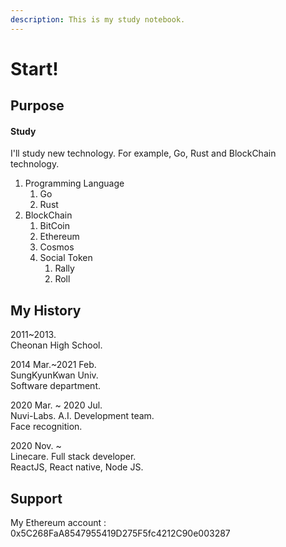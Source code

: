 ```yaml
---
description: This is my study notebook.
---
```


# Start!

## Purpose

#### Study

I'll study new technology. For example, Go, Rust and BlockChain technology.

1. Programming Language
   1. Go
   2. Rust
2. BlockChain
   1. BitCoin
   2. Ethereum
   3. Cosmos
   4. Social Token
      1. Rally
      2. Roll

## My History

2011\~2013. \
Cheonan High School.

2014 Mar.\~2021 Feb. \
SungKyunKwan Univ.\
Software department.

2020 Mar. \~ 2020 Jul. \
Nuvi-Labs. A.I. Development team. \
Face recognition.

2020 Nov. \~ \
Linecare. Full stack developer. \
ReactJS, React native, Node JS.

## Support

My Ethereum account : 0x5C268FaA8547955419D275F5fc4212C90e003287
